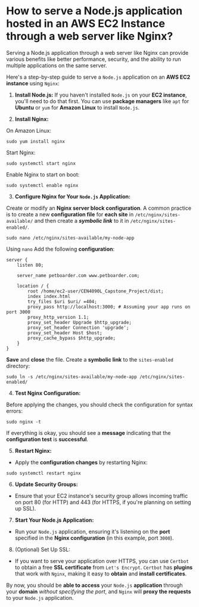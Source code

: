 # How to serve a Node.js application hosted in an AWS EC2 Instance through a web server like Nginx?

Serving a Node.js application through a web server like Nginx can provide various benefits like better performance, security, and the ability to run multiple applications on the same server.

Here's a step-by-step guide to serve a `Node.js` application on an **AWS EC2 instance** using `Nginx`:

1. **Install Node.js:** If you haven't installed `Node.js` on your **EC2 instance**, you'll need to do that first. You can use **package managers** like `apt` for **Ubuntu** or `yum` for **Amazon Linux** to install `Node.js`.

2. **Install Nginx:**

On Amazon Linux:

```text
sudo yum install nginx
```

Start Nginx:

```text
sudo systemctl start nginx
```

Enable Nginx to start on boot:

```text
sudo systemctl enable nginx
```

3. **Configure Nginx for Your `Node.js` Application:**

Create or modify an **Nginx server block configuration**. A common practice is to create a new **configuration file** for **each site** in `/etc/nginx/sites-available/` and then create a **_symbolic link_** to it in `/etc/nginx/sites-enabled/`.

```text
sudo nano /etc/nginx/sites-available/my-node-app
```

Using `nano` Add the following **configuration**:

```text
server {
    listen 80;

    server_name petboarder.com www.petboarder.com;

    location / {
        root /home/ec2-user/CEN4090L_Capstone_Project/dist;
        index index.html
        try_files $uri $uri/ =404;
        proxy_pass http://localhost:3000; # Assuming your app runs on port 3000
        proxy_http_version 1.1;
        proxy_set_header Upgrade $http_upgrade;
        proxy_set_header Connection 'upgrade';
        proxy_set_header Host $host;
        proxy_cache_bypass $http_upgrade;
    }
}
```

**Save** and **close** the file. Create a **symbolic link** to the `sites-enabled` directory:

```text
sudo ln -s /etc/nginx/sites-available/my-node-app /etc/nginx/sites-enabled/
```

4. **Test Nginx Configuration:**

Before applying the changes, you should check the configuration for syntax errors:

```text
sudo nginx -t
```

If everything is okay, you should see a **message** indicating that the **configuration test** is **successful**.

5. **Restart Nginx:**

* Apply the **configuration changes** by restarting Nginx:

```text
sudo systemctl restart nginx
```

6. **Update Security Groups:**

* Ensure that your EC2 instance's security group allows incoming traffic on port 80 (for HTTP) and 443 (for HTTPS, if you're planning on setting up SSL).

7. **Start Your Node.js Application:**

* Run your `Node.js` application, ensuring it's listening on the **port** specified in the **Nginx configuration** (in this example, port `3000`).

8. (Optional) Set Up SSL:

* If you want to serve your application over HTTPS, you can use `Certbot` to obtain a free **SSL certificate** from `Let's Encrypt`. `Certbot` has **plugins** that work with `Nginx`, making it easy to **obtain** and **install certificates**.

By now, you should be **able to access** your `Node.js` **application** through your **domain** *without specifying the port*, and `Nginx` will **proxy the requests** to your `Node.js` application.